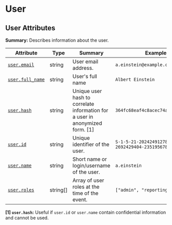 <!-- NOTE: THIS FILE IS AUTOGENERATED. DO NOT EDIT BY HAND. -->
<!-- see templates/registry/markdown/attribute_namespace.md.j2 -->

# User

## User Attributes

**Summary:** Describes information about the user.

| Attribute | Type | Summary | Examples | Stability |
|---|---|---|---|---|
| <a id="user-email" href="#user-email">`user.email`</a> | string | User email address. | `a.einstein@example.com` | ![Development](https://img.shields.io/badge/-development-blue) |
| <a id="user-full-name" href="#user-full-name">`user.full_name`</a> | string | User's full name | `Albert Einstein` | ![Development](https://img.shields.io/badge/-development-blue) |
| <a id="user-hash" href="#user-hash">`user.hash`</a> | string | Unique user hash to correlate information for a user in anonymized form. [1] | `364fc68eaf4c8acec74a4e52d7d1feaa` | ![Development](https://img.shields.io/badge/-development-blue) |
| <a id="user-id" href="#user-id">`user.id`</a> | string | Unique identifier of the user. | `S-1-5-21-202424912787-2692429404-2351956786-1000` | ![Development](https://img.shields.io/badge/-development-blue) |
| <a id="user-name" href="#user-name">`user.name`</a> | string | Short name or login/username of the user. | `a.einstein` | ![Development](https://img.shields.io/badge/-development-blue) |
| <a id="user-roles" href="#user-roles">`user.roles`</a> | string[] | Array of user roles at the time of the event. | `["admin", "reporting_user"]` | ![Development](https://img.shields.io/badge/-development-blue) |

**[1] `user.hash`:** Useful if `user.id` or `user.name` contain confidential information and cannot be used.
